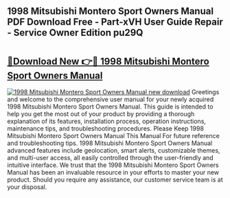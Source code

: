 ## 1998 Mitsubishi Montero Sport Owners Manual PDF Download Free - Part-xVH User Guide Repair - Service Owner Edition pu29Q

# <h2><a href="http://bc36356.oget.top/?id=1998+Mitsubishi+Montero+Sport+Owners+Manual">🔗Download New 👉🔴 1998 Mitsubishi Montero Sport Owners Manual</a></h2>

[![1998 Mitsubishi Montero Sport Owners Manual new download](https://i.imgur.com/5g1atiW.png)](http://bc36356.oget.top/?id=1998+Mitsubishi+Montero+Sport+Owners+Manual)
Greetings and welcome to the comprehensive user manual for your newly acquired 1998 Mitsubishi Montero Sport Owners Manual. This guide is intended to help you get the most out of your product by providing a thorough explanation of its features, installation process, operation instructions, maintenance tips, and troubleshooting procedures. Please Keep 1998 Mitsubishi Montero Sport Owners Manual This Manual For future reference and troubleshooting tips. 1998 Mitsubishi Montero Sport Owners Manual advanced features include geolocation, smart alerts, customizable themes, and multi-user access, all easily controlled through the user-friendly and intuitive interface. We trust that the 1998 Mitsubishi Montero Sport Owners Manual has been an invaluable resource in your efforts to master your new product. Should you require any assistance, our customer service team is at your disposal.
